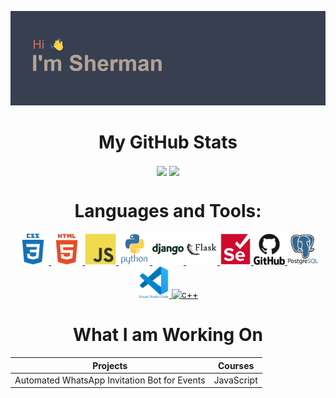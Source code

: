 ![MasterHead](https://github.com/ShermsRL/ShermsRL/blob/main/header.png)

<!--- About Me --->

<!--- GitHub Stats --->
<h1 align="center">My GitHub Stats</h1>
<div align="center">
<a>
  <img height=200 align="center" src="https://github-readme-stats.vercel.app/api?username=ShermsRL&theme=calm" />
</a>
<a>
  <img height=200 align="center" src="https://github-readme-stats.vercel.app/api/top-langs?username=ShermsRL&layout=compact&langs_count=8&card_width=320&theme=calm" />
</a>
</div>

<!--- Language and Tools --->
<h1 align="center">Languages and Tools:</h1>
<div align="center">
  <a href="https://github.com/devicons/devicon/tree/master/icons"> <img src="https://github.com/devicons/devicon/blob/master/icons/css3/css3-plain-wordmark.svg" alt="css3" width="50" height="50"/> </a>
  <a href="https://github.com/devicons/devicon/tree/master/icons"> <img src="https://github.com/devicons/devicon/blob/master/icons/html5/html5-plain-wordmark.svg" alt="html" width="50" height="50"/> </a>
  <a href="https://github.com/devicons/devicon/tree/master/icons"> <img src="https://github.com/devicons/devicon/blob/master/icons/javascript/javascript-original.svg" alt="javascript" width="50" height="50"/> </a>
  <a href="https://github.com/devicons/devicon/tree/master/icons"> <img src="https://github.com/devicons/devicon/blob/master/icons/python/python-original-wordmark.svg" alt="python" width="50" height="50"/> </a>
  <a href="https://github.com/devicons/devicon/tree/master/icons"> <img src="https://github.com/devicons/devicon/blob/master/icons/django/django-plain-wordmark.svg" alt="django" width="50" height="50"/> </a>
  <a href="https://github.com/devicons/devicon/tree/master/icons"> <img src="https://github.com/devicons/devicon/blob/master/icons/flask/flask-original-wordmark.svg" alt="flask" width="50" height="50"/> </a>
  <a href="https://github.com/devicons/devicon/tree/master/icons"> <img src="https://github.com/devicons/devicon/blob/master/icons/selenium/selenium-original.svg" alt="selenium" width="50" height="50"/> </a>
  <a href="https://github.com/devicons/devicon/tree/master/icons"> <img src="https://github.com/devicons/devicon/blob/master/icons/github/github-original-wordmark.svg" alt="github" width="50" height="50"/> </a>
  <a href="https://github.com/devicons/devicon/tree/master/icons"> <img src="https://github.com/devicons/devicon/blob/master/icons/postgresql/postgresql-original-wordmark.svg" alt="postgresql" width="50" height="50"/> </a>
  <a href="https://github.com/devicons/devicon/tree/master/icons"> <img src="https://github.com/devicons/devicon/blob/master/icons/vscode/vscode-original-wordmark.svg" alt="vscode" width="50" height="50"/> </a>
  <a href="https://github.com/devicons/devicon/tree/master/icons"> <img src="https://cdn-icons-png.flaticon.com/512/6132/6132222.png" alt="c++" width="50" height="50"/> </a>
</div>

<!--- Working on --->
<h1 align="center">What I am Working On</h1>
<div align="center">
  
  | Projects  | Courses |
  | ------------- | ------------- |
  | Automated WhatsApp Invitation Bot for Events  | JavaScript |
  
</div>





<!---
ShermsRL/ShermsRL is a ✨ special ✨ repository because its `README.md` (this file) appears on your GitHub profile.
You can click the Preview link to take a look at your changes.
--->

